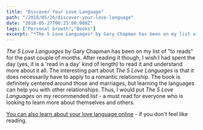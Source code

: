 ```yaml
---
title: "Discover Your Love Language"
path: "/2018/05/26/discover-your-love-language"
date: "2018-05-27T00:25:00.000Z"
tags: ["Personal Growth","Books"]
excerpt: "*The 5 Love Languages* by Gary Chapman has been on my list of 'to reads' for the past couple of months. After reading it though, I wish I had spent the day (yes, it is a 'read in a day' kind of..."
---
```


*The 5 Love Languages* by Gary Chapman has been on my list of "to reads" for the past couple of months. After reading it though, I wish I had spent the day (yes, it is a 'read in a day' kind of length) to read it and understand more about it all. The interesting part about *The 5 Love Languages* is that it does necessarily have to apply to a romantic relationship. The book is definitely centered around those and marriages, but learning the languages can help you with other relationships. Thus, I would put *The 5 Love Languages* on my recommended list - a must read for everyone who is looking to learn more about themselves and others.

[You can also learn about your love language online](http://www.5lovelanguages.com/) - if you don't feel like reading.
